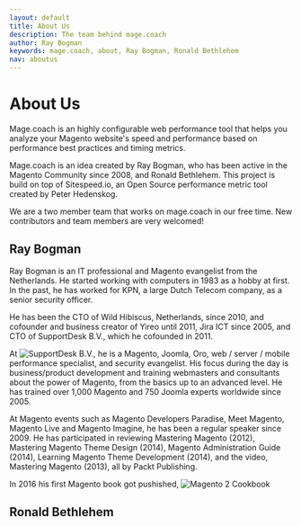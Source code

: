 ```yaml
---
layout: default
title: About Us
description: The team behind mage.coach
author: Ray Bogman
keywords: mage.coach, about, Ray Bogman, Ronald Bethlehem
nav: aboutus
---
```


# About Us

Mage.coach is an highly configurable web performance tool that helps you analyze your Magento website's speed and performance based on performance best practices and timing metrics.

Mage.coach is an idea created by Ray Bogman, who has been active in the Magento Community since 2008, and Ronald Bethlehem. This project is build on top of Sitespeed.io, an Open Source performance metric tool created by Peter Hedenskog.

We are a two member team that works on mage.coach in our free time. New contributors and team members are very welcomed!

## Ray Bogman
Ray Bogman is an IT professional and Magento evangelist from the Netherlands. He started working with computers in 1983 as a hobby at first. In the past, he has worked for KPN, a large Dutch Telecom company, as a senior security officer.

He has been the CTO of Wild Hibiscus, Netherlands, since 2010, and cofounder and business creator of Yireo until 2011, Jira ICT since 2005, and CTO of SupportDesk B.V., which he cofounded in 2011.

At ![SupportDesk B.V.](https://www.supportdesk.nu/), he is a Magento, Joomla, Oro, web / server / mobile performance specialist, and security evangelist. His focus during the day is business/product development and training webmasters and consultants about the power of Magento, from the basics up to an advanced level. He has trained over 1,000 Magento and 750 Joomla experts worldwide since 2005.

At Magento events such as Magento Developers Paradise, Meet Magento, Magento Live and Magento Imagine, he has been a regular speaker since 2009. He has participated in reviewing Mastering Magento (2012), Mastering Magento Theme Design (2014), Magento Administration Guide (2014), Learning Magento Theme Development (2014), and the video, Mastering Magento (2013), all by Packt Publishing.

In 2016 his first Magento book got pushished, ![Magento 2 Cookbook](https://mage2cookbook.com/)

## Ronald Bethlehem
